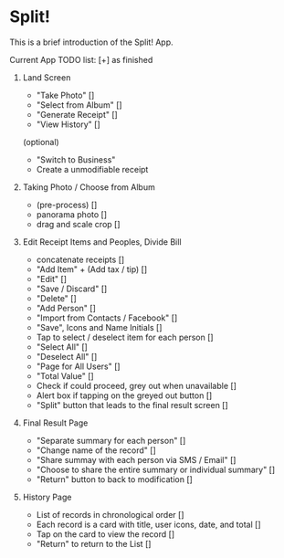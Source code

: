 # Split!
This is a brief introduction of the Split! App.

Current App TODO list: [+] as finished

1. Land Screen
    - "Take Photo"                                                   []
    - "Select from Album"                                            []
    - "Generate Receipt"                                             []
    - "View History"                                                 []

    (optional)
    - "Switch to Business"
    - Create a unmodifiable receipt

2. Taking Photo / Choose from Album
    - (pre-process)                                                  []
    - panorama photo                                                 []
    - drag and scale crop                                            []

3. Edit Receipt Items and Peoples, Divide Bill
    - concatenate receipts                                           []
    - "Add Item" + (Add tax / tip)                                   []
    - "Edit"                                                         []
    - "Save / Discard"                                               []
    - "Delete"                                                       []
    - "Add Person"                                                   []
    - "Import from Contacts / Facebook"                              []
    - "Save", Icons and Name Initials                                []
    - Tap to select / deselect item for each person                  []
    - "Select All"                                                   []
    - "Deselect All"                                                 []
    - "Page for All Users"                                           []
    - "Total Value"                                                  []
    - Check if could proceed, grey out when unavailable              []
    - Alert box if tapping on the greyed out button                  []
    - "Split" button that leads to the final result screen           []

4. Final Result Page
    - "Separate summary for each person"                             []
    - "Change name of the record"                                    []
    - "Share summay with each person via SMS / Email"                []
    - "Choose to share the entire summary or individual summary"     []
    - "Return" button to back to modification                        []

5. History Page
    - List of records in chronological order                         []
    - Each record is a card with title, user icons, date, and total  []
    - Tap on the card to view the record                             []
    - "Return" to return to the List                                 []